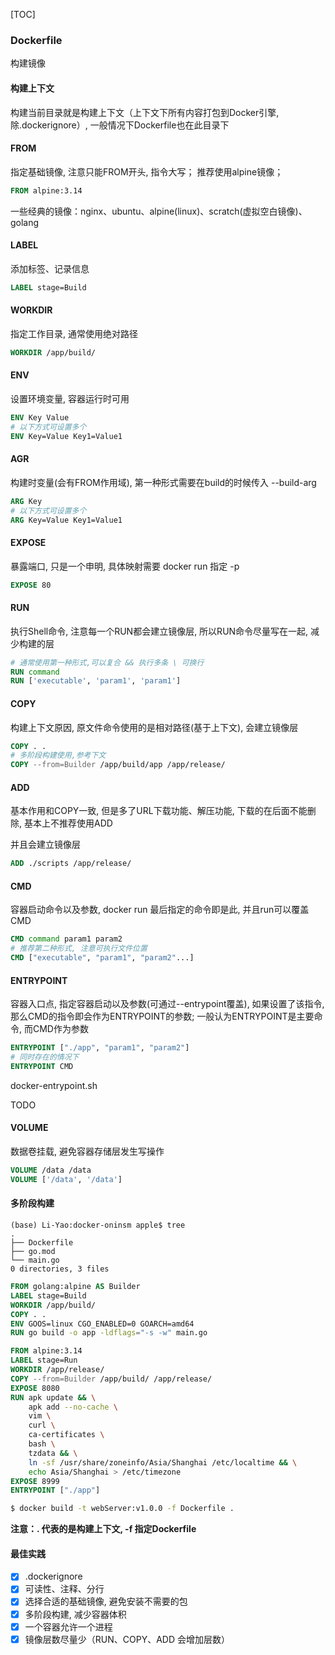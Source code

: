 [TOC]

### Dockerfile

构建镜像

#### 构建上下文

构建当前目录就是构建上下文（上下文下所有内容打包到Docker引擎,  除.dockerignore）,  一般情况下Dockerfile也在此目录下

#### FROM

指定基础镜像, 注意只能FROM开头,  指令大写； 推荐使用alpine镜像；

~~~dockerfile
FROM alpine:3.14
~~~

一些经典的镜像：nginx、ubuntu、alpine(linux)、scratch(虚拟空白镜像)、golang

#### LABEL

添加标签、记录信息

~~~dockerfile
LABEL stage=Build
~~~

#### WORKDIR

指定工作目录,   通常使用绝对路径

~~~dockerfile
WORKDIR /app/build/
~~~

#### ENV

设置环境变量,  容器运行时可用

~~~dockerfile
ENV Key Value
# 以下方式可设置多个
ENV Key=Value Key1=Value1
~~~

#### AGR

构建时变量(会有FROM作用域), 第一种形式需要在build的时候传入 --build-arg

~~~dockerfile
ARG Key
# 以下方式可设置多个
ARG Key=Value Key1=Value1
~~~

#### EXPOSE

暴露端口, 只是一个申明, 具体映射需要 docker run 指定 -p

~~~dockerfile
EXPOSE 80
~~~

#### RUN

执行Shell命令,  注意每一个RUN都会建立镜像层,  所以RUN命令尽量写在一起,  减少构建的层

~~~dockerfile
# 通常使用第一种形式,可以复合 && 执行多条 \ 可换行
RUN command			
RUN ['executable', 'param1', 'param1']
~~~

#### COPY

构建上下文原因,  原文件命令使用的是相对路径(基于上下文), 会建立镜像层

~~~dockerfile
COPY . .
# 多阶段构建使用,参考下文
COPY --from=Builder /app/build/app /app/release/
~~~

#### ADD

基本作用和COPY一致,  但是多了URL下载功能、解压功能, 下载的在后面不能删除,  基本上不推荐使用ADD

并且会建立镜像层

~~~dockerfile
ADD ./scripts /app/release/
~~~

#### CMD

容器启动命令以及参数, docker run 最后指定的命令即是此, 并且run可以覆盖CMD

~~~dockerfile
CMD command param1 param2
# 推荐第二种形式, 注意可执行文件位置
CMD ["executable", "param1", "param2"...]
~~~

#### ENTRYPOINT

容器入口点,  指定容器启动以及参数(可通过--entrypoint覆盖), 如果设置了该指令,  那么CMD的指令即会作为ENTRYPOINT的参数; 一般认为ENTRYPOINT是主要命令,  而CMD作为参数

~~~dockerfile
ENTRYPOINT ["./app", "param1", "param2"]
# 同时存在的情况下
ENTRYPOINT CMD
~~~

docker-entrypoint.sh

TODO

#### VOLUME

数据卷挂载, 避免容器存储层发生写操作

~~~dockerfile
VOLUME /data /data
VOLUME ['/data', '/data']
~~~

#### 多阶段构建

~~~
(base) Li-Yao:docker-oninsm apple$ tree
.
├── Dockerfile
├── go.mod
└── main.go
0 directories, 3 files
~~~

~~~dockerfile
FROM golang:alpine AS Builder
LABEL stage=Build
WORKDIR /app/build/
COPY . .
ENV GOOS=linux CGO_ENABLED=0 GOARCH=amd64
RUN go build -o app -ldflags="-s -w" main.go

FROM alpine:3.14
LABEL stage=Run
WORKDIR /app/release/
COPY --from=Builder /app/build/ /app/release/
EXPOSE 8080
RUN apk update && \
	apk add --no-cache \
	vim \
	curl \
	ca-certificates \
	bash \
	tzdata && \
	ln -sf /usr/share/zoneinfo/Asia/Shanghai /etc/localtime && \
	echo Asia/Shanghai > /etc/timezone
EXPOSE 8999
ENTRYPOINT ["./app"]
~~~

~~~bash
$ docker build -t webServer:v1.0.0 -f Dockerfile . 
~~~

**注意：. 代表的是构建上下文,  -f 指定Dockerfile**

#### 最佳实践

- [x] .dockerignore
- [x] 可读性、注释、分行
- [x] 选择合适的基础镜像,  避免安装不需要的包
- [x] 多阶段构建,  减少容器体积
- [x] 一个容器允许一个进程
- [x] 镜像层数尽量少（RUN、COPY、ADD 会增加层数）